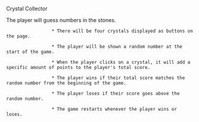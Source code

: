 Crystal Collector 

The player will guess numbers in the stones. 
                  
                     * There will be four crystals displayed as buttons on the page.
                  
                     * The player will be shown a random number at the start of the game.
                  
                     * When the player clicks on a crystal, it will add a specific amount of points to the player's total score. 
                  
                     * The player wins if their total score matches the random number from the beginning of the game.
                  
                     * The player loses if their score goes above the random number.
                  
                     * The game restarts whenever the player wins or loses.
